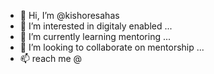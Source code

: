 - 👋 Hi, I’m @kishoresahas
- 👀 I’m interested in digitaly enabled ...
- 🌱 I’m currently learning mentoring ...
- 💞️ I’m looking to collaborate on mentorship ...
- 📫 reach me @ 

<!---
kishoresahas/kishoresahas is a ✨ special ✨ repository because its `README.md` (this file) appears on your GitHub profile.
You can click the Preview link to take a look at your changes.
--->
